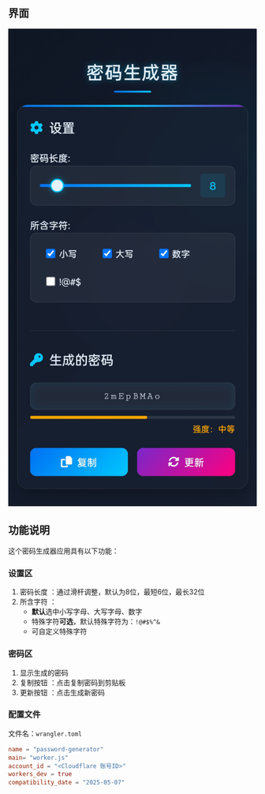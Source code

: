 ## 界面
!["界面截图"](./Screenshot.jpg)

## 功能说明
这个密码生成器应用具有以下功能：

### 设置区
1. 密码长度 ：通过滑杆调整，默认为8位，最短6位，最长32位
2. 所含字符 ：
   - **默认**选中小写字母、大写字母、数字
   - 特殊字符**可选**，默认特殊字符为：`!@#$%^&`
   - 可自定义特殊字符
 
### 密码区
1. 显示生成的密码
2. 复制按钮 ：点击复制密码到剪贴板
3. 更新按钮 ：点击生成新密码

### 配置文件
文件名：`wrangler.toml`
```toml
name = "password-generator"
main= "worker.js"
account_id = "<Cloudflare 账号ID>"
workers_dev = true
compatibility_date = "2025-05-07"
```